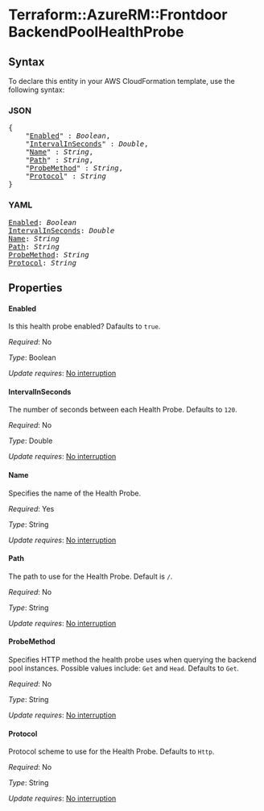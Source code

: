 # Terraform::AzureRM::Frontdoor BackendPoolHealthProbe

## Syntax

To declare this entity in your AWS CloudFormation template, use the following syntax:

### JSON

<pre>
{
    "<a href="#enabled" title="Enabled">Enabled</a>" : <i>Boolean</i>,
    "<a href="#intervalinseconds" title="IntervalInSeconds">IntervalInSeconds</a>" : <i>Double</i>,
    "<a href="#name" title="Name">Name</a>" : <i>String</i>,
    "<a href="#path" title="Path">Path</a>" : <i>String</i>,
    "<a href="#probemethod" title="ProbeMethod">ProbeMethod</a>" : <i>String</i>,
    "<a href="#protocol" title="Protocol">Protocol</a>" : <i>String</i>
}
</pre>

### YAML

<pre>
<a href="#enabled" title="Enabled">Enabled</a>: <i>Boolean</i>
<a href="#intervalinseconds" title="IntervalInSeconds">IntervalInSeconds</a>: <i>Double</i>
<a href="#name" title="Name">Name</a>: <i>String</i>
<a href="#path" title="Path">Path</a>: <i>String</i>
<a href="#probemethod" title="ProbeMethod">ProbeMethod</a>: <i>String</i>
<a href="#protocol" title="Protocol">Protocol</a>: <i>String</i>
</pre>

## Properties

#### Enabled

Is this health probe enabled? Dafaults to `true`.

_Required_: No

_Type_: Boolean

_Update requires_: [No interruption](https://docs.aws.amazon.com/AWSCloudFormation/latest/UserGuide/using-cfn-updating-stacks-update-behaviors.html#update-no-interrupt)

#### IntervalInSeconds

The number of seconds between each Health Probe. Defaults to `120`.

_Required_: No

_Type_: Double

_Update requires_: [No interruption](https://docs.aws.amazon.com/AWSCloudFormation/latest/UserGuide/using-cfn-updating-stacks-update-behaviors.html#update-no-interrupt)

#### Name

Specifies the name of the Health Probe.

_Required_: Yes

_Type_: String

_Update requires_: [No interruption](https://docs.aws.amazon.com/AWSCloudFormation/latest/UserGuide/using-cfn-updating-stacks-update-behaviors.html#update-no-interrupt)

#### Path

The path to use for the Health Probe. Default is `/`.

_Required_: No

_Type_: String

_Update requires_: [No interruption](https://docs.aws.amazon.com/AWSCloudFormation/latest/UserGuide/using-cfn-updating-stacks-update-behaviors.html#update-no-interrupt)

#### ProbeMethod

Specifies HTTP method the health probe uses when querying the backend pool instances. Possible values include: `Get` and `Head`. Defaults to `Get`.

_Required_: No

_Type_: String

_Update requires_: [No interruption](https://docs.aws.amazon.com/AWSCloudFormation/latest/UserGuide/using-cfn-updating-stacks-update-behaviors.html#update-no-interrupt)

#### Protocol

Protocol scheme to use for the Health Probe. Defaults to `Http`.

_Required_: No

_Type_: String

_Update requires_: [No interruption](https://docs.aws.amazon.com/AWSCloudFormation/latest/UserGuide/using-cfn-updating-stacks-update-behaviors.html#update-no-interrupt)

